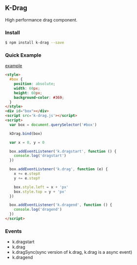 ## K-Drag

High performance drag component.

### Install

```bash
$ npm install k-drag --save
```

### Quick Example

<a href="http://kuroguo.github.io/k-drag/example/" target="_blank">example</a>

```html
<style>
  #box {
    position: absolute;
    width: 60px;
    height: 60px;
    background-color: #369;
  }
</style>
<div id="box"></div>
<script src='k-drag.js'></script>
<script>
  var box = document.querySelector('#box')

  kDrag.bind(box)

  var x = 0, y = 0

  box.addEventListener('k.dragstart', function () {
    console.log('dragstart')
  })

  box.addEventListener('k.drag', function (e) {
    x += e.stepX
    y += e.stepY

    box.style.left = x + 'px'
    box.style.top = y + 'px'
  })

  box.addEventListener('k.dragend', function () {
    console.log('dragend')
  })
</script>
```

### Events

* k.dragstart
* k.drag
* k.dragSync(sync version of k.drag, k.drag is a async event)
* k.dragend
